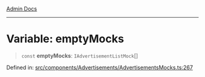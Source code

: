 [Admin Docs](/)

***

# Variable: emptyMocks

> `const` **emptyMocks**: `IAdvertisementListMock`[]

Defined in: [src/components/Advertisements/AdvertisementsMocks.ts:267](https://github.com/PalisadoesFoundation/talawa-admin/blob/main/src/components/Advertisements/AdvertisementsMocks.ts#L267)
